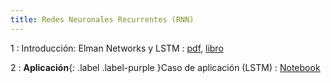 ```yaml
---
title: Redes Neuronales Recurrentes (RNN)
---
```


1
: Introducción: Elman Networks y LSTM
  : [pdf](/esanNLP/resources/sesion04/Redes_Neuronales_Recurrentes.pdf), [libro](https://web.stanford.edu/~jurafsky/slp3/9.pdf)

2
: **Aplicación**{: .label .label-purple }Caso de aplicación (LSTM)
  : [Notebook](/esanNLP/resources/sesion04/LSTM_aplicacion.ipynb)
